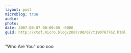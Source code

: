 ```yaml
---
layout: post
microblog: true
audio: 
photo: 
date: 2007-08-07 00:00:00 -0000
guid: http://xtof.micro.blog/2007/08/07/t190767762.html
---
```

"Who Are You" ooo ooo
